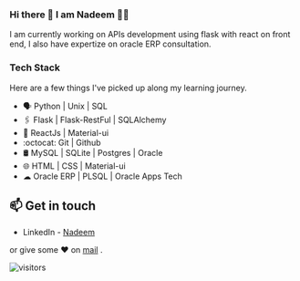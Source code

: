 ### Hi there 👋 I am Nadeem 👨‍💻


I am currently working on APIs development using flask with react on front end, I also have expertize on oracle ERP consultation.

 ### Tech Stack
Here are a few things I've picked up along my learning journey.

* 🗣 Python | Unix | SQL 
* 🖇️ Flask | Flask-RestFul | SQLAlchemy
* 💠 ReactJs | Material-ui
* :octocat: Git | Github
* 🛢️ MySQL | SQLite | Postgres | Oracle
* 🌐 HTML | CSS | Material-ui
* ☁ Oracle ERP | PLSQL | Oracle Apps Tech


## 📫 Get in touch
- LinkedIn - [Nadeem](https://in.linkedin.com/in/nadeem2211)

 or give some ♥ on [mail](mailto:nadeem_naddy@live.com) .


![visitors](https://visitor-badge.glitch.me/badge?page_id=nadeem2211/nadeem2211)
